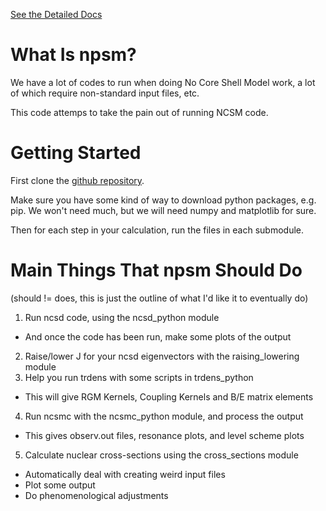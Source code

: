 [See the Detailed Docs](https://callum-mccracken.github.io/npsm/build/html)

# What Is npsm?

We have a lot of codes to run when doing No Core Shell Model
work, a lot of which require non-standard input files, etc.

This code attemps to take the pain out of running NCSM code.

# Getting Started

First clone the [github repository](https://github.com/callum-mccracken/npsm.git).

Make sure you have some kind of way to download python packages, e.g. pip.
We won't need much, but we will need numpy and matplotlib for sure.

Then for each step in your calculation, run the files in each submodule.

# Main Things That npsm Should Do
(should != does, this is just the outline of what I'd like it to eventually do)
1. Run ncsd code, using the ncsd_python module
  - And once the code has been run, make some plots of the output
2. Raise/lower J for your ncsd eigenvectors with the raising_lowering module
3. Help you run trdens with some scripts in trdens_python
  - This will give RGM Kernels, Coupling Kernels and B/E matrix elements
4. Run ncsmc with the ncsmc_python module, and process the output
  - This gives observ.out files, resonance plots, and level scheme plots
5. Calculate nuclear cross-sections using the cross_sections module
  - Automatically deal with creating weird input files
  - Plot some output
  - Do phenomenological adjustments
